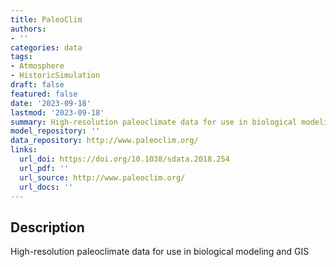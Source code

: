```yaml
---
title: PaleoClim
authors:
- ''
categories: data
tags:
- Atmosphere
- HistoricSimulation
draft: false
featured: false
date: '2023-09-18'
lastmod: '2023-09-18'
summary: High-resolution paleoclimate data for use in biological modeling and GIS
model_repository: ''
data_repository: http://www.paleoclim.org/
links:
  url_doi: https://doi.org/10.1038/sdata.2018.254
  url_pdf: ''
  url_source: http://www.paleoclim.org/
  url_docs: ''
---
```


## Description

High-resolution paleoclimate data for use in biological modeling and GIS

